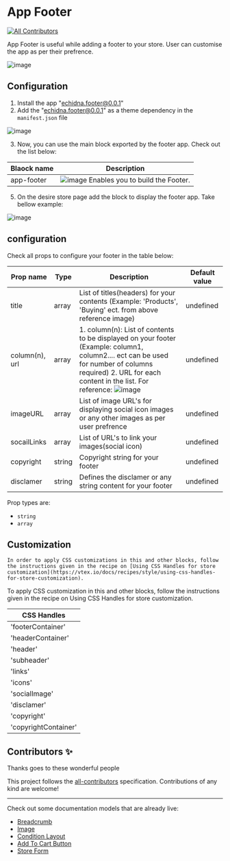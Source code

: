 
# App Footer

<!-- DOCS-IGNORE:start -->
<!-- ALL-CONTRIBUTORS-BADGE:START - Do not remove or modify this section -->
[![All Contributors](https://img.shields.io/badge/all_contributors-0-orange.svg?style=flat-square)](#contributors-)
<!-- ALL-CONTRIBUTORS-BADGE:END -->
<!-- DOCS-IGNORE:end -->

App Footer is useful while adding a footer to your store. User can customise the app as per their prefrence.

![image](https://user-images.githubusercontent.com/93201110/148345876-251616f1-7dc6-4a52-b04c-7a1500fb58f0.png)


## Configuration 

1. Install the app "echidna.footer@0.0.1"
2. Add the "echidna.footer@0.0.1" as a theme dependency in the `manifest.json` file

![image](https://user-images.githubusercontent.com/93201110/148352444-abf074f9-ebdc-46e4-a4f2-4b1e179f029e.png)


3. Now, you can use the main block exported by the footer app. Check out the list below:

| Blaock name    |           Description    |                                                                                                                             
| ------------ |  --------------------------------------------------------------------------------------------------------------------------------------------- | 
| app-footer      |   ![image](https://user-images.githubusercontent.com/93201110/148353803-f3e867d2-4fe0-4166-94be-c9aa271df4c4.png) Enables you to build the Footer.            |

5. On the desire store page add the block to display the footer app. Take bellow example:

![image](https://user-images.githubusercontent.com/93201110/148354627-feaa5e1d-0173-45a7-b899-0e21d5888c92.png)

## configuration

Check all props to configure your footer in the table below:

| Prop name    | Type            | Description    | Default value                                                                                                                               |
| ------------ | --------------- | --------------------------------------------------------------------------------------------------------------------------------------------- | ---------- | 
| title      | array       | List of titles(headers) for your contents (Example: 'Products', 'Buying' ect. from above reference image)      | undefined     |
| column(n), url | array       | 1. column(n): List of contents to be displayed on your footer (Example: column1, column2.... ect can be used for number of columns required) 2. URL for each content in the list. For reference:  ![image](https://user-images.githubusercontent.com/93201110/148360912-85ed026e-d114-456b-b89f-5aee6760b8f4.png)  | undefined     |
| imageURL      | array       | List of image URL's for displaying social icon images or any other images as per user prefrence       | undefined     |
| socailLinks      | array       |  List of URL's to link your images(social icon)        | undefined     |
| copyright      | string       |  Copyright string for your footer         | undefined     |
| disclamer      | string       |  Defines the disclamer or any string content for your footer         | undefined     |


Prop types are: 

- `string` 
- `array` 

## Customization

`In order to apply CSS customizations in this and other blocks, follow the instructions given in the recipe on [Using CSS Handles for store customization](https://vtex.io/docs/recipes/style/using-css-handles-for-store-customization).`

To apply CSS customization in this and other blocks, follow the instructions given in the recipe on Using CSS Handles for store customization.

| CSS Handles |
| ----------- | 
| 'footerContainer'|
| 'headerContainer'|
| 'header'|
|  'subheader'|
|  'links'|
|  'icons'|
|  'socialImage'|
|  'disclamer'|
|  'copyright'|
| 'copyrightContainer' |


## Contributors ✨

Thanks goes to these wonderful people

<!-- ALL-CONTRIBUTORS-LIST:START - Do not remove or modify this section -->
<!-- prettier-ignore-start -->
<!-- markdownlint-disable -->
<!-- markdownlint-enable -->
<!-- prettier-ignore-end -->
<!-- ALL-CONTRIBUTORS-LIST:END -->

This project follows the [all-contributors](https://github.com/all-contributors/all-contributors) specification. Contributions of any kind are welcome!

<!-- DOCS-IGNORE:end -->

---- 

Check out some documentation models that are already live: 
- [Breadcrumb](https://github.com/vtex-apps/breadcrumb)
- [Image](https://vtex.io/docs/components/general/vtex.store-components/image)
- [Condition Layout](https://vtex.io/docs/components/all/vtex.condition-layout@1.1.6/)
- [Add To Cart Button](https://vtex.io/docs/components/content-blocks/vtex.add-to-cart-button@0.9.0/)
- [Store Form](https://vtex.io/docs/components/all/vtex.store-form@0.3.4/)
